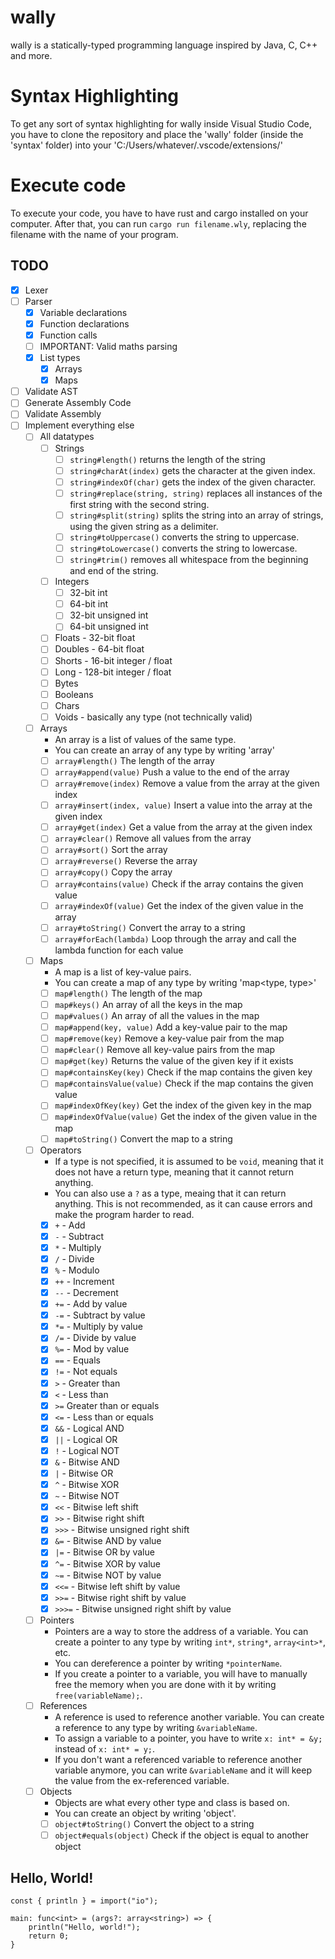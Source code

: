 # wally
wally is a statically-typed programming language inspired by Java, C, C++ and more. 

# Syntax Highlighting
To get any sort of syntax highlighting for wally inside Visual Studio Code, you have to clone the repository and place the 'wally' folder (inside the 'syntax' folder) into your 'C:/Users/whatever/.vscode/extensions/'

# Execute code
To execute your code, you have to have rust and cargo installed on your computer.
After that, you can run `cargo run filename.wly`, replacing the filename with the name of your program.

## TODO
- [x] Lexer
- [ ] Parser
  - [x] Variable declarations
  - [x] Function declarations
  - [x] Function calls
  - [ ] IMPORTANT: Valid maths parsing
  - [x] List types
    - [x] Arrays
    - [x] Maps
- [ ] Validate AST
- [ ] Generate Assembly Code
- [ ] Validate Assembly
- [ ] Implement everything else
  - [ ] All datatypes
    - [ ] Strings
        - [ ] `string#length()` returns the length of the string
        - [ ] `string#charAt(index)` gets the character at the given index.
        - [ ] `string#indexOf(char)` gets the index of the given character.
        - [ ] `string#replace(string, string)` replaces all instances of the first string with the second string.
        - [ ] `string#split(string)` splits the string into an array of strings, using the given string as a delimiter.
        - [ ] `string#toUppercase()` converts the string to uppercase.
        - [ ] `string#toLowercase()` converts the string to lowercase.
        - [ ] `string#trim()` removes all whitespace from the beginning and end of the string.
    - [ ] Integers
      - [ ] 32-bit int
      - [ ] 64-bit int
      - [ ] 32-bit unsigned int
      - [ ] 64-bit unsigned int
    - [ ] Floats - 32-bit float
    - [ ] Doubles - 64-bit float
    - [ ] Shorts - 16-bit integer / float
    - [ ] Long - 128-bit integer / float
    - [ ] Bytes
    - [ ] Booleans
    - [ ] Chars
    - [ ] Voids - basically any type (not technically valid)
  - [ ] Arrays
    - An array is a list of values of the same type.
    - You can create an array of any type by writing 'array<type>'
    - [ ] `array#length()` The length of the array
    - [ ] `array#append(value)` Push a value to the end of the array
    - [ ] `array#remove(index)` Remove a value from the array at the given index
    - [ ] `array#insert(index, value)` Insert a value into the array at the given index
    - [ ] `array#get(index)` Get a value from the array at the given index
    - [ ] `array#clear()` Remove all values from the array
    - [ ] `array#sort()` Sort the array
    - [ ] `array#reverse()` Reverse the array
    - [ ] `array#copy()` Copy the array
    - [ ] `array#contains(value)` Check if the array contains the given value
    - [ ] `array#indexOf(value)` Get the index of the given value in the array
    - [ ] `array#toString()` Convert the array to a string
    - [ ] `array#forEach(lambda)` Loop through the array and call the lambda function for each value
  - [ ] Maps
    - A map is a list of key-value pairs.
    - You can create a map of any type by writing 'map<type, type>'
    - [ ] `map#length()` The length of the map
    - [ ] `map#keys()` An array of all the keys in the map
    - [ ] `map#values()` An array of all the values in the map
    - [ ] `map#append(key, value)` Add a key-value pair to the map
    - [ ] `map#remove(key)` Remove a key-value pair from the map
    - [ ] `map#clear()` Remove all key-value pairs from the map
    - [ ] `map#get(key)` Returns the value of the given key if it exists
    - [ ] `map#containsKey(key)` Check if the map contains the given key
    - [ ] `map#containsValue(value)` Check if the map contains the given value
    - [ ] `map#indexOfKey(key)` Get the index of the given key in the map
    - [ ] `map#indexOfValue(value)` Get the index of the given value in the map
    - [ ] `map#toString()` Convert the map to a string
  - [ ] Operators
    - If a type is not specified, it is assumed to be `void`, meaning that it does not have a return type, meaning that it cannot return anything.
    - You can also use a `?` as a type, meaing that it can return anything. This is not recommended, as it can cause errors and make the program harder to read.
    - [x] `+` - Add
    - [x] `-` - Subtract
    - [x] `*` - Multiply
    - [x] `/` - Divide
    - [x] `%` - Modulo
    - [x] `++` - Increment
    - [x] `--` - Decrement
    - [x] `+=` - Add by value
    - [x] `-=` - Subtract by value
    - [x] `*=` - Multiply by value
    - [x] `/=` - Divide by value
    - [x] `%=` - Mod by value
    - [x] `==` - Equals
    - [x] `!=` - Not equals
    - [x] `>` - Greater than
    - [x] `<` - Less than
    - [x] `>=` Greater than or equals
    - [x] `<=` - Less than or equals
    - [x] `&&` - Logical AND
    - [x] `||` - Logical OR
    - [x] `!` - Logical NOT
    - [x] `&` - Bitwise AND
    - [x] `|` - Bitwise OR
    - [x] `^` - Bitwise XOR
    - [x] `~` - Bitwise NOT
    - [x] `<<` - Bitwise left shift
    - [x] `>>` - Bitwise right shift
    - [x] `>>>` - Bitwise unsigned right shift
    - [x] `&=` - Bitwise AND by value
    - [x] `|=` - Bitwise OR by value
    - [x] `^=` - Bitwise XOR by value
    - [x] `~=` - Bitwise NOT by value
    - [x] `<<=` - Bitwise left shift by value
    - [x] `>>=` - Bitwise right shift by value
    - [x] `>>>=` - Bitwise unsigned right shift by value
  - [ ] Pointers
    - Pointers are a way to store the address of a variable. You can create a pointer to any type by writing `int*`, `string*`, `array<int>*`, etc.
    - You can dereference a pointer by writing `*pointerName`.
    - If you create a pointer to a variable, you will have to manually free the memory when you are done with it by writing `free(variableName);`.
  - [ ] References
    - A reference is used to reference another variable. You can create a reference to any type by writing `&variableName`.
    - To assign a variable to a pointer, you have to write `x: int* = &y;` instead of `x: int* = y;`.
    - If you don't want a referenced variable to reference another variable anymore, you can write `&variableName` and it will keep the value from the ex-referenced variable.
  - [ ] Objects
    - Objects are what every other type and class is based on.
    - You can create an object by writing 'object'.
    - [ ] `object#toString()` Convert the object to a string
    - [ ] `object#equals(object)` Check if the object is equal to another object

## Hello, World!
```
const { println } = import("io");

main: func<int> = (args?: array<string>) => {
    println("Hello, world!");
    return 0;
}
```
